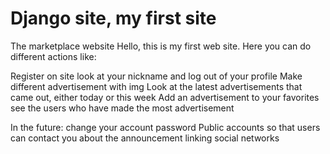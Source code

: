 # Django site, my first site


The marketplace website
Hello, this is my first web site. Here you can do different actions like:

Register on sitе
look at your nickname and log out of your profile
Make different advertisement with img
Look at the latest advertisements that came out, either today or this week
Add an advertisement to your favorites
see the users who have made the most advertisement

In the future:
change your account password
Public accounts so that users can contact you about the announcement
linking social networks




